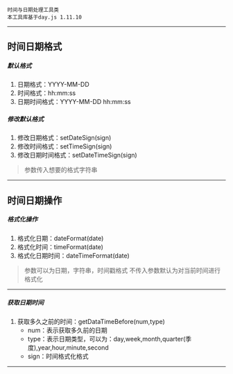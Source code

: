 ```
时间与日期处理工具类
本工具库基于day.js 1.11.10
```

---

## 时间日期格式

##### 默认格式
1. 日期格式：YYYY-MM-DD
2. 时间格式：hh:mm:ss
3. 日期时间格式：YYYY-MM-DD hh:mm:ss

##### 修改默认格式
1. 修改日期格式：setDateSign(sign)
2. 修改时间格式：setTimeSign(sign)
3. 修改日期时间格式：setDateTimeSign(sign)
> 参数传入想要的格式字符串

--- 

## 时间日期操作

##### 格式化操作
1. 格式化日期：dateFormat(date)
2. 格式化时间：timeFormat(date)
3. 格式化日期时间：dateTimeFormat(date)
> 参数可以为日期，字符串，时间戳格式
> 不传入参数默认为对当前时间进行格式化

---

##### 获取日期时间
1. 获取多久之前的时间：getDataTimeBefore(num,type)
    - num：表示获取多久前的日期
    - type：表示日期类型，可以为：day,week,month,quarter(季度),year,hour,minute,second
    - sign：时间格式化格式



---